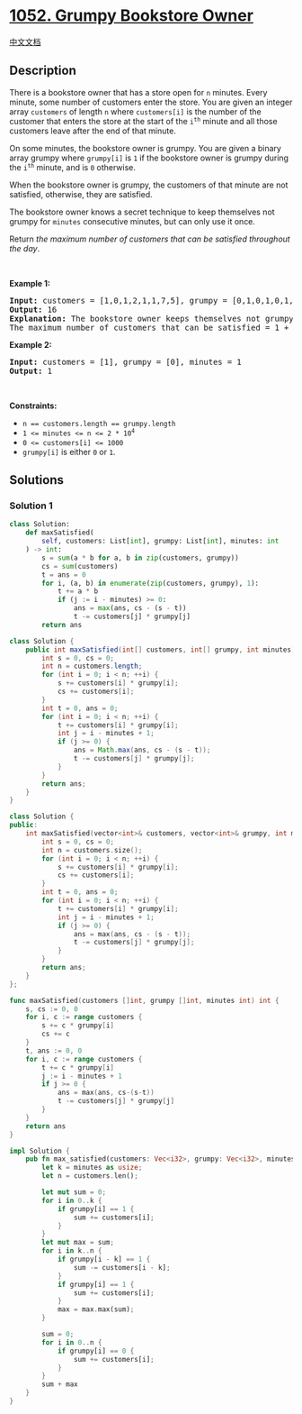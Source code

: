 # [1052. Grumpy Bookstore Owner](https://leetcode.com/problems/grumpy-bookstore-owner)

[中文文档](/solution/1000-1099/1052.Grumpy%20Bookstore%20Owner/README.md)

## Description

<p>There is a bookstore owner that has a store open for <code>n</code> minutes. Every minute, some number of customers enter the store. You are given an integer array <code>customers</code> of length <code>n</code> where <code>customers[i]</code> is the number of the customer that enters the store at the start of the <code>i<sup>th</sup></code> minute and all those customers leave after the end of that minute.</p>

<p>On some minutes, the bookstore owner is grumpy. You are given a binary array grumpy where <code>grumpy[i]</code> is <code>1</code> if the bookstore owner is grumpy during the <code>i<sup>th</sup></code> minute, and is <code>0</code> otherwise.</p>

<p>When the bookstore owner is grumpy, the customers of that minute are not satisfied, otherwise, they are satisfied.</p>

<p>The bookstore owner knows a secret technique to keep themselves not grumpy for <code>minutes</code> consecutive minutes, but can only use it once.</p>

<p>Return <em>the maximum number of customers that can be satisfied throughout the day</em>.</p>

<p>&nbsp;</p>
<p><strong class="example">Example 1:</strong></p>

<pre>
<strong>Input:</strong> customers = [1,0,1,2,1,1,7,5], grumpy = [0,1,0,1,0,1,0,1], minutes = 3
<strong>Output:</strong> 16
<strong>Explanation:</strong> The bookstore owner keeps themselves not grumpy for the last 3 minutes. 
The maximum number of customers that can be satisfied = 1 + 1 + 1 + 1 + 7 + 5 = 16.
</pre>

<p><strong class="example">Example 2:</strong></p>

<pre>
<strong>Input:</strong> customers = [1], grumpy = [0], minutes = 1
<strong>Output:</strong> 1
</pre>

<p>&nbsp;</p>
<p><strong>Constraints:</strong></p>

<ul>
	<li><code>n == customers.length == grumpy.length</code></li>
	<li><code>1 &lt;= minutes &lt;= n &lt;= 2 * 10<sup>4</sup></code></li>
	<li><code>0 &lt;= customers[i] &lt;= 1000</code></li>
	<li><code>grumpy[i]</code> is either <code>0</code> or <code>1</code>.</li>
</ul>

## Solutions

### Solution 1

<!-- tabs:start -->

```python
class Solution:
    def maxSatisfied(
        self, customers: List[int], grumpy: List[int], minutes: int
    ) -> int:
        s = sum(a * b for a, b in zip(customers, grumpy))
        cs = sum(customers)
        t = ans = 0
        for i, (a, b) in enumerate(zip(customers, grumpy), 1):
            t += a * b
            if (j := i - minutes) >= 0:
                ans = max(ans, cs - (s - t))
                t -= customers[j] * grumpy[j]
        return ans
```

```java
class Solution {
    public int maxSatisfied(int[] customers, int[] grumpy, int minutes) {
        int s = 0, cs = 0;
        int n = customers.length;
        for (int i = 0; i < n; ++i) {
            s += customers[i] * grumpy[i];
            cs += customers[i];
        }
        int t = 0, ans = 0;
        for (int i = 0; i < n; ++i) {
            t += customers[i] * grumpy[i];
            int j = i - minutes + 1;
            if (j >= 0) {
                ans = Math.max(ans, cs - (s - t));
                t -= customers[j] * grumpy[j];
            }
        }
        return ans;
    }
}
```

```cpp
class Solution {
public:
    int maxSatisfied(vector<int>& customers, vector<int>& grumpy, int minutes) {
        int s = 0, cs = 0;
        int n = customers.size();
        for (int i = 0; i < n; ++i) {
            s += customers[i] * grumpy[i];
            cs += customers[i];
        }
        int t = 0, ans = 0;
        for (int i = 0; i < n; ++i) {
            t += customers[i] * grumpy[i];
            int j = i - minutes + 1;
            if (j >= 0) {
                ans = max(ans, cs - (s - t));
                t -= customers[j] * grumpy[j];
            }
        }
        return ans;
    }
};
```

```go
func maxSatisfied(customers []int, grumpy []int, minutes int) int {
	s, cs := 0, 0
	for i, c := range customers {
		s += c * grumpy[i]
		cs += c
	}
	t, ans := 0, 0
	for i, c := range customers {
		t += c * grumpy[i]
		j := i - minutes + 1
		if j >= 0 {
			ans = max(ans, cs-(s-t))
			t -= customers[j] * grumpy[j]
		}
	}
	return ans
}
```

```rust
impl Solution {
    pub fn max_satisfied(customers: Vec<i32>, grumpy: Vec<i32>, minutes: i32) -> i32 {
        let k = minutes as usize;
        let n = customers.len();

        let mut sum = 0;
        for i in 0..k {
            if grumpy[i] == 1 {
                sum += customers[i];
            }
        }
        let mut max = sum;
        for i in k..n {
            if grumpy[i - k] == 1 {
                sum -= customers[i - k];
            }
            if grumpy[i] == 1 {
                sum += customers[i];
            }
            max = max.max(sum);
        }

        sum = 0;
        for i in 0..n {
            if grumpy[i] == 0 {
                sum += customers[i];
            }
        }
        sum + max
    }
}
```

<!-- tabs:end -->

<!-- end -->
